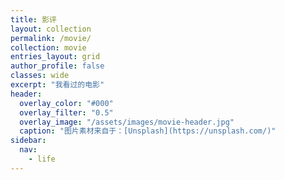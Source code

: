 ```yaml
---
title: 影评
layout: collection
permalink: /movie/
collection: movie
entries_layout: grid
author_profile: false
classes: wide
excerpt: "我看过的电影"
header:
  overlay_color: "#000"
  overlay_filter: "0.5"
  overlay_image: "/assets/images/movie-header.jpg"
  caption: "图片素材来自于：[Unsplash](https://unsplash.com/)"
sidebar:
  nav:
    - life
---
```

